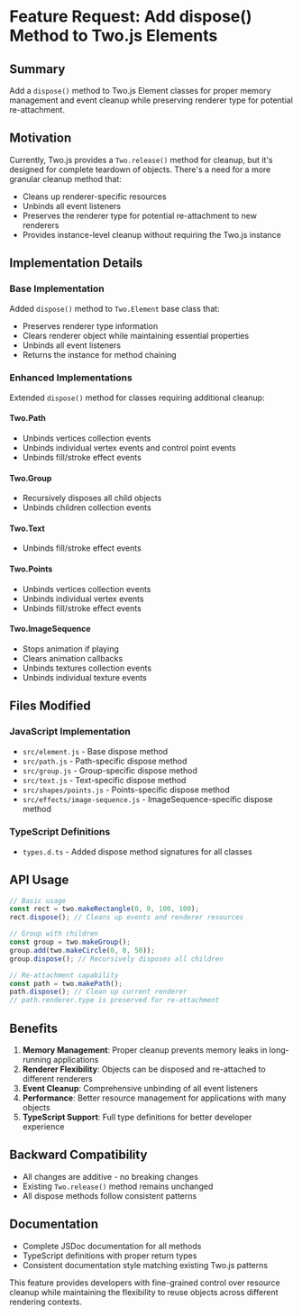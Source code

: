 # Feature Request: Add dispose() Method to Two.js Elements

## Summary
Add a `dispose()` method to Two.js Element classes for proper memory management and event cleanup while preserving renderer type for potential re-attachment.

## Motivation
Currently, Two.js provides a `Two.release()` method for cleanup, but it's designed for complete teardown of objects. There's a need for a more granular cleanup method that:
- Cleans up renderer-specific resources
- Unbinds all event listeners
- Preserves the renderer type for potential re-attachment to new renderers
- Provides instance-level cleanup without requiring the Two.js instance

## Implementation Details

### Base Implementation
Added `dispose()` method to `Two.Element` base class that:
- Preserves renderer type information
- Clears renderer object while maintaining essential properties
- Unbinds all event listeners
- Returns the instance for method chaining

### Enhanced Implementations
Extended `dispose()` method for classes requiring additional cleanup:

#### Two.Path
- Unbinds vertices collection events
- Unbinds individual vertex events and control point events
- Unbinds fill/stroke effect events

#### Two.Group
- Recursively disposes all child objects
- Unbinds children collection events

#### Two.Text
- Unbinds fill/stroke effect events

#### Two.Points
- Unbinds vertices collection events
- Unbinds individual vertex events
- Unbinds fill/stroke effect events

#### Two.ImageSequence
- Stops animation if playing
- Clears animation callbacks
- Unbinds textures collection events
- Unbinds individual texture events

## Files Modified

### JavaScript Implementation
- `src/element.js` - Base dispose method
- `src/path.js` - Path-specific dispose method
- `src/group.js` - Group-specific dispose method
- `src/text.js` - Text-specific dispose method
- `src/shapes/points.js` - Points-specific dispose method
- `src/effects/image-sequence.js` - ImageSequence-specific dispose method

### TypeScript Definitions
- `types.d.ts` - Added dispose method signatures for all classes

## API Usage

```javascript
// Basic usage
const rect = two.makeRectangle(0, 0, 100, 100);
rect.dispose(); // Cleans up events and renderer resources

// Group with children
const group = two.makeGroup();
group.add(two.makeCircle(0, 0, 50));
group.dispose(); // Recursively disposes all children

// Re-attachment capability
const path = two.makePath();
path.dispose(); // Clean up current renderer
// path.renderer.type is preserved for re-attachment
```

## Benefits

1. **Memory Management**: Proper cleanup prevents memory leaks in long-running applications
2. **Renderer Flexibility**: Objects can be disposed and re-attached to different renderers
3. **Event Cleanup**: Comprehensive unbinding of all event listeners
4. **Performance**: Better resource management for applications with many objects
5. **TypeScript Support**: Full type definitions for better developer experience

## Backward Compatibility
- All changes are additive - no breaking changes
- Existing `Two.release()` method remains unchanged
- All dispose methods follow consistent patterns

## Documentation
- Complete JSDoc documentation for all methods
- TypeScript definitions with proper return types
- Consistent documentation style matching existing Two.js patterns

This feature provides developers with fine-grained control over resource cleanup while maintaining the flexibility to reuse objects across different rendering contexts.
